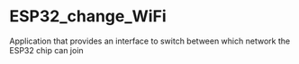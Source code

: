# ESP32_change_WiFi
Application that provides an interface to switch between which network the ESP32 chip can join

